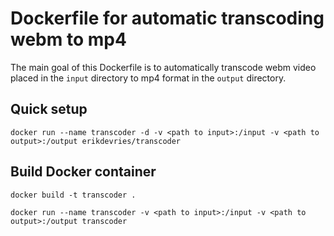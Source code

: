 # Dockerfile for automatic transcoding webm to mp4

The main goal of this Dockerfile is to automatically transcode webm video placed in the `input` directory to mp4 format in the `output` directory.

## Quick setup

`docker run --name transcoder -d -v <path to input>:/input -v <path to output>:/output erikdevries/transcoder`

## Build Docker container

`docker build -t transcoder .`

`docker run --name transcoder -v <path to input>:/input -v <path to output>:/output transcoder`